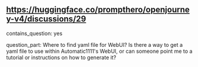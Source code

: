 ## https://huggingface.co/prompthero/openjourney-v4/discussions/29

contains_question: yes

question_part: Where to find yaml file for WebUI? Is there a way to get a yaml file to use within Automatic1111's WebUI, or can someone point me to a tutorial or instructions on how to generate it?